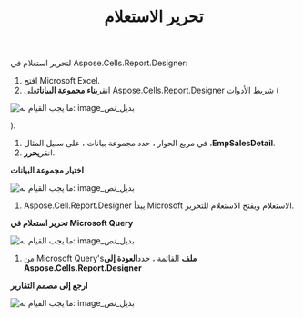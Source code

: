 ﻿---
title: تحرير الاستعلام
type: docs
weight: 40
url: /ar/reportingservices/editing-query/
---
لتحرير استعلام في Aspose.Cells.Report.Designer:

1. افتح Microsoft Excel.
1.  انقر**بناء مجموعة البيانات**على Aspose.Cells.Report.Designer شريط الأدوات (

![ما يجب القيام به: image_بديل_نص](editing-query_1.png)

).

1.  في مربع الحوار ، حدد مجموعة بيانات ، على سبيل المثال ،**EmpSalesDetail**.
1.  انقر**يحرر**. 

   **اختيار مجموعة البيانات** 

![ما يجب القيام به: image_بديل_نص](editing-query_2.png)




1.  Aspose.Cell.Report.Designer يبدأ Microsoft الاستعلام ويفتح الاستعلام للتحرير.

   **تحرير استعلام في Microsoft Query** 

![ما يجب القيام به: image_بديل_نص](editing-query_3.png)




1.  من Microsoft Query's**ملف** القائمة ، حدد**العودة إلى Aspose.Cells.Report.Designer** 

   **ارجع إلى مصمم التقارير** 

![ما يجب القيام به: image_بديل_نص](editing-query_4.png)
